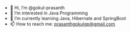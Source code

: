 - 👋 Hi, I’m @gokul-prasanth
- 👀 I’m interested in Java Programming
- 🌱 I’m currently learning Java, Hibernate and SpringBoot
- 📫 How to reach me: prasanthgokulgp@gmail.com 
